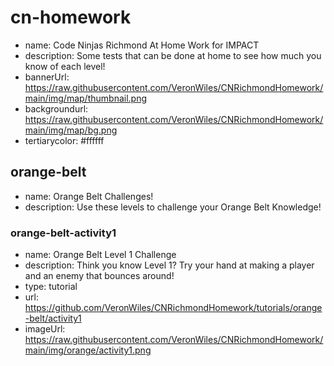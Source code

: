 # cn-homework
* name: Code Ninjas Richmond At Home Work for IMPACT
* description: Some tests that can be done at home to see how much you know of each level!
* bannerUrl: https://raw.githubusercontent.com/VeronWiles/CNRichmondHomework/main/img/map/thumbnail.png
* backgroundurl: https://raw.githubusercontent.com/VeronWiles/CNRichmondHomework/main/img/map/bg.png
* tertiarycolor: #ffffff

## orange-belt
* name: Orange Belt Challenges!
* description: Use these levels to challenge your Orange Belt Knowledge!

### orange-belt-activity1

* name: Orange Belt Level 1 Challenge
* description: Think you know Level 1? Try your hand at making a player and an enemy that bounces around!
* type: tutorial
* url: https://github.com/VeronWiles/CNRichmondHomework/tutorials/orange-belt/activity1
* imageUrl: https://raw.githubusercontent.com/VeronWiles/CNRichmondHomework/main/img/orange/activity1.png